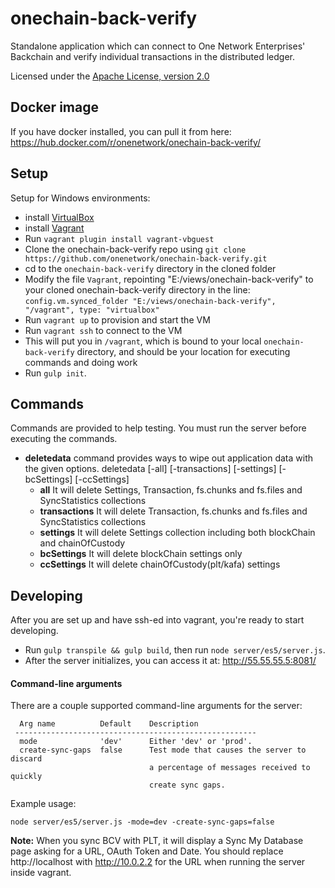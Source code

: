 # onechain-back-verify

Standalone application which can connect to One Network Enterprises' Backchain and verify individual transactions in the distributed ledger.

Licensed under the [Apache License, version 2.0](http://www.apache.org/licenses/LICENSE-2.0)

## Docker image

If you have docker installed, you can pull it from here:
https://hub.docker.com/r/onenetwork/onechain-back-verify/

## Setup

Setup for Windows environments:

 * install [VirtualBox](https://www.virtualbox.org/)
 * install [Vagrant](https://www.vagrantup.com/)
 * Run `vagrant plugin install vagrant-vbguest`
 * Clone the onechain-back-verify repo using `git clone https://github.com/onenetwork/onechain-back-verify.git`
 * cd to the `onechain-back-verify` directory in the cloned folder
 * Modify the file `Vagrant`, repointing "E:/views/onechain-back-verify" to your cloned onechain-back-verify directory in the line: `config.vm.synced_folder "E:/views/onechain-back-verify", "/vagrant", type: "virtualbox"`
 * Run `vagrant up` to provision and start the VM
 * Run `vagrant ssh` to connect to the VM
 * This will put you in `/vagrant`, which is bound to your local `onechain-back-verify` directory, and should be your location for executing commands and doing work
 * Run `gulp init`.

## Commands

Commands are provided to help testing. You must run the server before executing the commands.

* **deletedata** command provides ways to wipe out application data with the given options. deletedata  [-all] [-transactions] [-settings] [-bcSettings] [-ccSettings]
  * **all**           It will delete Settings, Transaction, fs.chunks and fs.files and SyncStatistics collections
  * **transactions**  It will delete Transaction, fs.chunks and fs.files and SyncStatistics collections
  * **settings**      It will delete Settings collection including both blockChain and chainOfCustody
  * **bcSettings**    It will delete blockChain settings only
  * **ccSettings**    It will delete chainOfCustody(plt/kafa) settings

## Developing

After you are set up and have ssh-ed into vagrant, you're ready to start developing.

 * Run `gulp transpile && gulp build`, then run `node server/es5/server.js`.
 * After the server initializes, you can access it at: http://55.55.55.5:8081/

#### Command-line arguments

There are a couple supported command-line arguments for the server:

```
  Arg name          Default    Description
 ------------------------------------------------------
  mode              'dev'      Either 'dev' or 'prod'.
  create-sync-gaps  false      Test mode that causes the server to discard
                               a percentage of messages received to quickly
                               create sync gaps.
```

Example usage:

```
node server/es5/server.js -mode=dev -create-sync-gaps=false
```

**Note:** When you sync BCV with PLT, it will display a Sync My Database page asking for a URL, OAuth Token and Date. You should replace http://localhost with http://10.0.2.2 for the URL when running the server inside vagrant.
